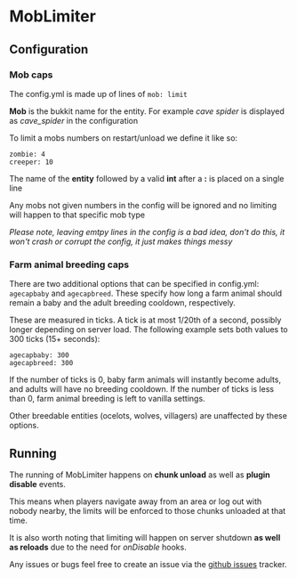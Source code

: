 MobLimiter
===========

Configuration
-------------

### Mob caps

The config.yml is made up of lines of `mob: limit`

**Mob** is the bukkit name for the entity. For example *cave spider* is displayed as *cave_spider* in the configuration

To limit a mobs numbers on restart/unload we define it like so:

    zombie: 4
    creeper: 10

The name of the **entity** followed by a valid **int** after a **:** is placed on a single line

Any mobs not given numbers in the config will be ignored and no limiting will happen to that specific mob type

*Please note, leaving emtpy lines in the config is a bad idea, don't do this, it won't crash or corrupt the config, it just makes things messy*

### Farm animal breeding caps

There are two additional options that can be specified in config.yml: `agecapbaby` and `agecapbreed`. These specify how long a farm animal should remain a baby and the adult breeding cooldown, respectively.

These are measured in ticks. A tick is at most 1/20th of a second, possibly longer depending on server load. The following example sets both values to 300 ticks (15+ seconds):

    agecapbaby: 300
    agecapbreed: 300

If the number of ticks is 0, baby farm animals will instantly become adults, and adults will have no breeding cooldown. If the number of ticks is less than 0, farm animal breeding is left to vanilla settings.

Other breedable entities (ocelots, wolves, villagers) are unaffected by these options.

Running
-------

The running of MobLimiter happens on **chunk unload** as well as **plugin disable** events.

This means when players navigate away from an area or log out with nobody nearby, the limits will be enforced to those chunks unloaded at that time.

It is also worth noting that limiting will happen on server shutdown **as well as reloads** due to the need for *onDisable* hooks.

Any issues or bugs feel free to create an issue via the [github issues](https://github.com/NerdNu/MobLimiter/issues) tracker.
